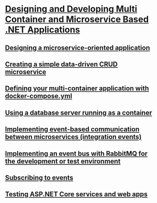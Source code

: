 # [Designing and Developing Multi Container and Microservice Based .NET Applications](index.md)
## [Designing a microservice-oriented application](designing-a-microservice-oriented-application.md)
## [Creating a simple data-driven CRUD microservice](creating-a-simple-data-driven-crud-microservice.md)
## [Defining your multi-container application with docker-compose.yml ](defining-your-multi-container-application-with-docker-composeyml-.md)
## [Using a database server running as a container](using-a-database-server-running-as-a-container.md)
## [Implementing event-based communication between microservices (integration events)](implementing-event-based-communication-between-microservices-(integration-events).md)
## [Implementing an event bus with RabbitMQ for the development or test environment](implementing-an-event-bus-with-rabbitmq-for-the-development-or-test-environment.md)
## [Subscribing to events](subscribing-to-events.md)
## [Testing ASP.NET Core services and web apps](testing-aspnet-core-services-and-web-apps.md)
